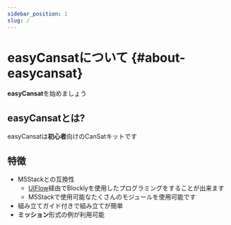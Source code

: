 ```yaml
---
sidebar_position: 1
slug: /
---
```


# easyCansatについて {#about-easycansat}

**easyCansat**を始めましょう

## easyCansatとは?

easyCansatは**初心者**向けのCanSatキットです

## 特徴
- M5Stackとの互換性
  - [UIFlow](https://flow.m5stack.com/)経由でBlocklyを使用したプログラミングをすることが出来ます
  - M5Stackで使用可能なたくさんのモジュールを使用可能です
- 組み立てガイド付きで組み立てが簡単
- **ミッション**形式の例が利用可能

